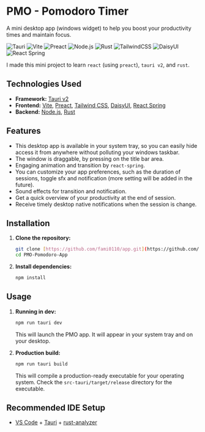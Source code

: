 # PMO - Pomodoro Timer
A mini desktop app (windows widget) to help you boost your productivity times and maintain focus.

![Tauri](https://img.shields.io/badge/tauri-24C8D2?style=for-the-badge&logo=tauri&logoColor=white) ![Vite](https://img.shields.io/badge/vite-%23646CFF.svg?style=for-the-badge&logo=vite&logoColor=white) ![Preact](https://img.shields.io/badge/preact-673AB8?style=for-the-badge&logo=preact&logoColor=white) ![Node.js](https://img.shields.io/badge/node.js-6DA55F?style=for-the-badge&logo=node.js&logoColor=white) ![Rust](https://img.shields.io/badge/rust-%23000000.svg?style=for-the-badge&logo=rust&logoColor=white) ![TailwindCSS](https://img.shields.io/badge/tailwindcss-%2338B2AC.svg?style=for-the-badge&logo=tailwind-css&logoColor=white) ![DaisyUI](https://img.shields.io/badge/daisyui-5A0EF8?style=for-the-badge&logo=daisyui&logoColor=white) ![React Spring](https://img.shields.io/badge/React%20Spring-6f2cf1?style=for-the-badge&logo=react-spring&logoColor=white)

I made this mini project to learn `react` (using `preact`), `tauri v2`, and `rust`.

## Technologies Used

-   **Framework:** [Tauri v2](https://tauri.app/v2/)
-   **Frontend:** [Vite](https://vitejs.dev/), [Preact](https://preactjs.com/), [Tailwind CSS](https://tailwindcss.com/), [DaisyUI](https://daisyui.com/), [React Spring](https://www.react-spring.dev/)
-   **Backend:** [Node.js](https://nodejs.org/), [Rust](https://www.rust-lang.org/)

## Features

-   This desktop app is available in your system tray, so you can easily hide access it from anywhere without polluting your windows taskbar.
-   The window is draggable, by pressing on the title bar area.
-   Engaging animation and transition by `react-spring`.
-   You can customize your app preferences, such as the duration of sessions, toggle sfx and notification (more setting will be added in the future).
-   Sound effects for transition and notification.
-   Get a quick overview of your productivity at the end of session.
-   Receive timely desktop native notifications when the session is change.

## Installation

1.  **Clone the repository:**

    ```bash
    git clone [https://github.com/fami0110/app.git](https://github.com/fami0110/app.git)
    cd PMO-Pomodoro-App
    ```

2.  **Install dependencies:**

    ```bash
    npm install
    ```

## Usage

1.  **Running in dev:**

    ```bash
    npm run tauri dev
    ```
    This will launch the PMO app. It will appear in your system tray and on your desktop.

2.  **Production build:**

    ```bash
    npm run tauri build
    ```
    This will compile a production-ready executable for your operating system. Check the `src-tauri/target/release` directory for the executable.

## Recommended IDE Setup

- [VS Code](https://code.visualstudio.com/) + [Tauri](https://marketplace.visualstudio.com/items?itemName=tauri-apps.tauri-vscode) + [rust-analyzer](https://marketplace.visualstudio.com/items?itemName=rust-lang.rust-analyzer)
